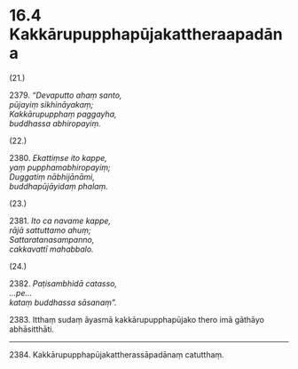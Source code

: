 # 16.4 Kakkārupupphapūjakattheraapadāna

(21.)

2379\. _“Devaputto ahaṃ santo,_  
_pūjayiṃ sikhināyakaṃ;_  
_Kakkārupupphaṃ paggayha,_  
_buddhassa abhiropayiṃ._  

(22.)

2380\. _Ekattiṃse ito kappe,_  
_yaṃ pupphamabhiropayiṃ;_  
_Duggatiṃ nābhijānāmi,_  
_buddhapūjāyidaṃ phalaṃ._  

(23.)

2381\. _Ito ca navame kappe,_  
_rājā sattuttamo ahuṃ;_  
_Sattaratanasampanno,_  
_cakkavattī mahabbalo._  

(24.)

2382\. _Paṭisambhidā catasso,_  
_…pe…_  
_kataṃ buddhassa sāsanaṃ”._  

2383\. Itthaṃ sudaṃ āyasmā kakkārupupphapūjako thero imā gāthāyo abhāsitthāti.

---

2384\. Kakkārupupphapūjakattherassāpadānaṃ catutthaṃ.
